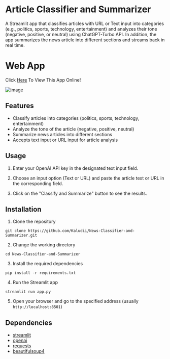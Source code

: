 
# Article Classifier and Summarizer

A Streamlit app that classifies articles with URL or Text input into categories (e.g., politics, sports, technology, entertainment) and analyzes their tone (negative, positive, or neutral) using ChatGPT-Turbo API. In addition, the app summarizes the news article into different sections and streams back in real time.

# Web App
Click [Here](https://huggingface.co/spaces/Kaludi/News-Classifier-and-Summarizer_App "Here") To View This App Online!

![image](https://user-images.githubusercontent.com/63890666/227810609-aebd76d7-c36c-442b-9857-56ec47bb169f.png)

## Features

-   Classify articles into categories (politics, sports, technology, entertainment)
-   Analyze the tone of the article (negative, positive, neutral)
-   Summarize news articles into different sections
-   Accepts text input or URL input for article analysis

## Usage
    
1.  Enter your OpenAI API key in the designated text input field.
    
2.  Choose an input option (Text or URL) and paste the article text or URL in the corresponding field.
    
3.  Click on the "Classify and Summarize" button to see the results.

## Installation

1.  Clone the repository

`git clone https://github.com/Kaludii/News-Classifier-and-Summarizer.git` 

2.  Change the working directory

`cd News-Classifier-and-Summarizer` 

3.  Install the required dependencies

`pip install -r requirements.txt` 

4.  Run the Streamlit app

`streamlit run app.py` 

5.  Open your browser and go to the specified address (usually `http://localhost:8501`)
    
## Dependencies

-   [streamlit](https://streamlit.io/)
-   [openai](https://github.com/openai/openai)
-   [requests](https://docs.python-requests.org/)
-   [beautifulsoup4](https://www.crummy.com/software/BeautifulSoup/)
